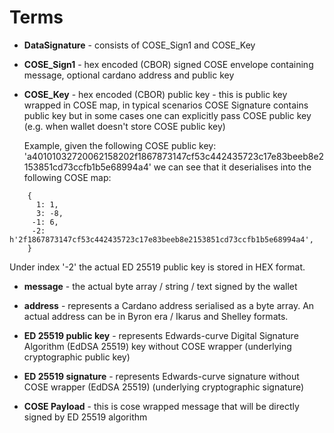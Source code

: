 # Terms

- **DataSignature** - consists of COSE_Sign1 and COSE_Key

- **COSE_Sign1** - hex encoded (CBOR) signed COSE envelope containing message, optional cardano address and public key

- **COSE_Key** - hex encoded (CBOR) public key - this is public key wrapped in COSE map, in typical scenarios COSE Signature contains public key
 but in some cases one can explicitly pass COSE public key (e.g. when wallet doesn't store COSE public key)

  Example, given the following COSE public key: 'a40101032720062158202f1867873147cf53c442435723c17e83beeb8e2153851cd73ccfb1b5e68994a4'
  we can see that it deserialises into the following COSE map:

```
    {
      1: 1,
      3: -8,
     -1: 6,
     -2: h'2f1867873147cf53c442435723c17e83beeb8e2153851cd73ccfb1b5e68994a4',
    }
```

  Under index '-2' the actual  ED 25519 public key is stored in HEX format.

- **message** - the actual byte array / string / text signed by the wallet

- **address** - represents a Cardano address serialised as a byte array. An actual address can be in Byron era / Ikarus and Shelley formats.

- **ED 25519 public key** - represents Edwards-curve Digital Signature Algorithm (EdDSA 25519) key without COSE wrapper (underlying cryptographic public key)

- **ED 25519 signature** - represents Edwards-curve signature without COSE wrapper (EdDSA 25519) (underlying cryptographic signature)

- **COSE Payload** - this is cose wrapped message that will be directly signed by ED 25519 algorithm
